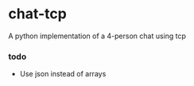 # chat-tcp
A python implementation of a 4-person chat using tcp

### todo
- Use json instead of arrays

